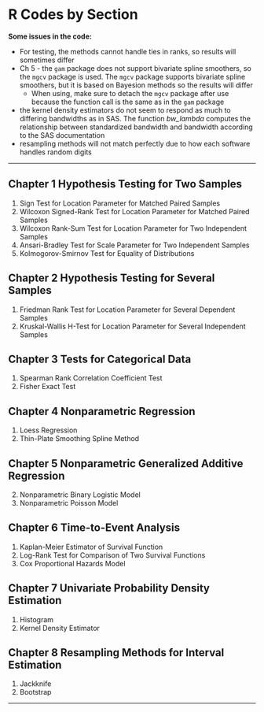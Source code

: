 # R Codes by Section

**Some issues in the code:**

* For testing, the methods cannot handle ties in ranks, so results will sometimes differ
* Ch 5 - the `gam` package does not support bivariate spline smoothers, so the `mgcv` package is used. The `mgcv` package supports bivariate spline smoothers, but it is based on Bayesion methods so the results will differ
  * When using, make sure to detach the `mgcv` package after use because the function call is the same as in the `gam` package
* the kernel density estimators do not seem to respond as much to differing bandwidths as in SAS. The function *bw_lambda* computes the relationship between standardized bandwidth and bandwidth according to the SAS documentation
* resampling methods will not match perfectly due to how each software handles random digits

---

## Chapter 1 Hypothesis Testing for Two Samples

1. Sign Test for Location Parameter for Matched Paired Samples
2. Wilcoxon Signed-Rank Test for Location Parameter for Matched Paired Samples
3. Wilcoxon Rank-Sum Test for Location Parameter for Two Independent Samples
4. Ansari-Bradley Test for Scale Parameter for Two Independent Samples
5. Kolmogorov-Smirnov Test for Equality of Distributions

## Chapter 2 Hypothesis Testing for Several Samples

1. Friedman Rank Test for Location Parameter for Several Dependent Samples
2. Kruskal-Wallis H-Test for Location Parameter for Several Independent Samples

## Chapter 3 Tests for Categorical Data

1. Spearman Rank Correlation Coefficient Test
2. Fisher Exact Test

## Chapter 4 Nonparametric Regression

1. Loess Regression
2. Thin-Plate Smoothing Spline Method

## Chapter 5 Nonparametric Generalized Additive Regression

2. Nonparametric Binary Logistic Model
3. Nonparametric Poisson Model

## Chapter 6 Time-to-Event Analysis

1. Kaplan-Meier Estimator of Survival Function
2. Log-Rank Test for Comparison of Two Survival Functions
3. Cox Proportional Hazards Model

## Chapter 7 Univariate Probability Density Estimation

1. Histogram
2. Kernel Density Estimator

## Chapter 8 Resampling Methods for Interval Estimation

1. Jackknife
2. Bootstrap

---
